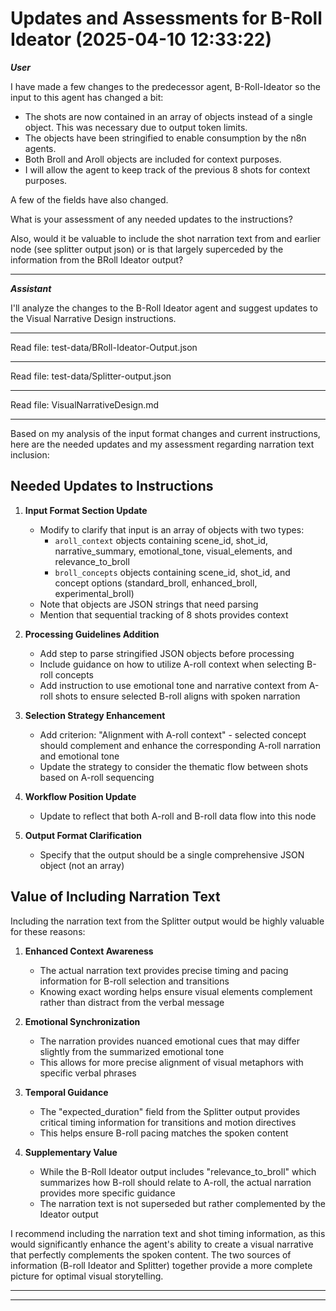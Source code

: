 <!-- Generated by SpecStory -->

# Updates and Assessments for B-Roll Ideator (2025-04-10 12:33:22)

_**User**_

I have made a few changes to the predecessor agent, B-Roll-Ideator so the input to this agent has changed a bit:

* The shots are now contained in an array of objects instead of a single object. This was necessary due to output token limits.
* The objects have been stringified to enable consumption by the n8n agents.
* Both Broll and Aroll objects are included for context purposes.
* I will allow the agent to keep track of the previous 8 shots for context purposes.

A few of the fields have also changed. 

What is your assessment of any needed updates to the instructions?

Also, would it be valuable to include the shot narration text from and earlier node (see splitter output json) or is that largely superceded by the information from the BRoll Ideator output?

---

_**Assistant**_

I'll analyze the changes to the B-Roll Ideator agent and suggest updates to the Visual Narrative Design instructions.

---

Read file: test-data/BRoll-Ideator-Output.json

---

Read file: test-data/Splitter-output.json

---

Read file: VisualNarrativeDesign.md

---

Based on my analysis of the input format changes and current instructions, here are the needed updates and my assessment regarding narration text inclusion:

## Needed Updates to Instructions

1. **Input Format Section Update**
   - Modify to clarify that input is an array of objects with two types:
     - `aroll_context` objects containing scene_id, shot_id, narrative_summary, emotional_tone, visual_elements, and relevance_to_broll
     - `broll_concepts` objects containing scene_id, shot_id, and concept options (standard_broll, enhanced_broll, experimental_broll)
   - Note that objects are JSON strings that need parsing
   - Mention that sequential tracking of 8 shots provides context

2. **Processing Guidelines Addition**
   - Add step to parse stringified JSON objects before processing
   - Include guidance on how to utilize A-roll context when selecting B-roll concepts
   - Add instruction to use emotional tone and narrative context from A-roll shots to ensure selected B-roll aligns with spoken narration

3. **Selection Strategy Enhancement**
   - Add criterion: "Alignment with A-roll context" - selected concept should complement and enhance the corresponding A-roll narration and emotional tone
   - Update the strategy to consider the thematic flow between shots based on A-roll sequencing

4. **Workflow Position Update**
   - Update to reflect that both A-roll and B-roll data flow into this node

5. **Output Format Clarification**
   - Specify that the output should be a single comprehensive JSON object (not an array)

## Value of Including Narration Text

Including the narration text from the Splitter output would be highly valuable for these reasons:

1. **Enhanced Context Awareness**
   - The actual narration text provides precise timing and pacing information for B-roll selection and transitions
   - Knowing exact wording helps ensure visual elements complement rather than distract from the verbal message

2. **Emotional Synchronization**
   - The narration provides nuanced emotional cues that may differ slightly from the summarized emotional tone
   - This allows for more precise alignment of visual metaphors with specific verbal phrases

3. **Temporal Guidance**
   - The "expected_duration" field from the Splitter output provides critical timing information for transitions and motion directives
   - This helps ensure B-roll pacing matches the spoken content

4. **Supplementary Value**
   - While the B-Roll Ideator output includes "relevance_to_broll" which summarizes how B-roll should relate to A-roll, the actual narration provides more specific guidance
   - The narration text is not superseded but rather complemented by the Ideator output

I recommend including the narration text and shot timing information, as this would significantly enhance the agent's ability to create a visual narrative that perfectly complements the spoken content. The two sources of information (B-roll Ideator and Splitter) together provide a more complete picture for optimal visual storytelling.

---



---


